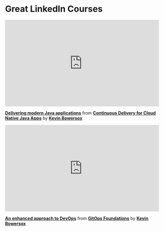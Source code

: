 <h1>Great LinkedIn Courses</h1>

<div style="position:relative;height:0;padding-bottom:56.25%"><iframe width="640" height="360" src="https://www.linkedin.com/learning/embed/continuous-delivery-for-cloud-native-java-apps/delivering-modern-java-applications?autoplay=false&claim=AQFa9BqoZOuxxwAAAZOd4_4EZg1edwroQEe5xTtDmYtsfX3WMphmGTw7PgGB9N83aHxy2_pX3PmF0FXJ5u7DSrRR51Lc4xS-CgmIw5eF_uI8E6PdjGf6qw4Mr2Tsj65PmkpIswYHM67Px0en-g-vgCIe1a8wG5jkA4ymlrfClHjOZArSsipc7SqeIsTbTcbgF-ZL5Cat764QwdQffuuAklSjMQDSAyVTvW3feYza80lpwqVAQg-sjZ5F7RjHQt4wF7eP3fP1ILDEds0ImyJpymyFkENhrvI_qI8-si9SA2jelZYAv3kdr8IMq5dWH0rVSe-dWmhZmf1SoIpQeDKv1USEwP46nQLk9NaSf-jyab-W_PLK3Q8UhCv88NvaMepsYSPaVin3RpUNgLWsMXCSWOKBob9vkCU34UFITEQ-kBu6UuH9Mzd4IVczw2MoYH3bjiRXeHIu2tUA9yXl7S810K8QGnzr-8uCqBrHzg7yk-2Kd0mhWJQjoeLdG4Mxy5-kX_sU0amCAiePKQtYcMRCiSGejZSmi1u0g867uWRZsDx3PwQgH-TJ6BSgqac_8HNRvdhZEXcfxCc_TZpcpEYgeFe7othpejbM2QYjF7qRlhFRMv8lKeHC2jIqfOkdgfkIjrJu64zjc4YW8XDPVowa-mH2U64mBg_NOC36n2NoB3BMFvaIYI2VKZSXURigejouSKvWJUoHnS5DVf0i0cehQQsZOsGEN7CNacq07Ef9Vt1Zc-gbAuSrSqD8QrcL9gFAL__YuItzo-hr1fHpw8bRII5IZVy8tCOuhTca7iZ13ke1Ucuh-E5s8X9UxcAn7RFIYwz5RztbAQyXxzk5rPDudeu5medzm7IWz1yNP4TEtr8N-ZEb5NoZGLdTPEKdLDswZPP4q8uhXNCj_gZvNiAUY7OIKCprh5Xylgndee4CO-AHjao-Fy8fSUU-OVcIrs-R2sJepbfbkERN14xkd3qEmXCJex_DfupDgsetTQyQ1rOmVA5KSi74jlzUbajdyz4vi-JXjmSdw8VrLzSM6MfHJRKxGsiNDtnHVf7YU-1DT-lKwMOyq8TIU3NlznIAw6liy2O2rtsNTOCVQQNmIWaaOD4DHj67-kZCeG8Bwyhaom99TrEidbsX6EfFxEgGw01ERE-9_yxgVVsQt7FQxN3GSjpeDkbhPIaIDibIDk2AxPw75qsK-cGc_mUuvZMmUNJmBfD6L5wWt3OtOFAPGtdrmEP89g" mozallowfullscreen="true" webkitallowfullscreen="true" allowfullscreen="true" frameborder="0" style="position:absolute;width:100%;height:100%;left:0"></iframe></div><p><strong><a href="https://www.linkedin.com/learning/continuous-delivery-for-cloud-native-java-apps/delivering-modern-java-applications?trk=embed_lil">Delivering modern Java applications</a></strong> from <strong><a href="https://www.linkedin.com/learning/continuous-delivery-for-cloud-native-java-apps?trk=embed_lil">Continuous Delivery for Cloud Native Java Apps</a></strong> by <strong><a href="https://www.linkedin.com/learning/instructors/kevin-bowersox?trk=embed_lil">Kevin Bowersox</a></strong></p>

<div style="position:relative;height:0;padding-bottom:56.25%"><iframe width="640" height="360" src="https://www.linkedin.com/learning/embed/gitops-foundations/an-enhanced-approach-to-devops?autoplay=false&claim=AQEVxo3oyqW-bgAAAZOd8wQ4f9xZeMYA-RAAIaS-Q3kQiioDY1PIZUwXIJ1nY2_S3N0xax9IRC8bdM_5w6CPlT1QgpoZrgHXOtuBPKwUVnATCGOvZlvy1zxRb1g8VMjbnKeFaUzvDY52D5c-iS4jmgTqPoEa6SAwLdNzbgA5yrYWDX8L4H5nCVL-bDtLZt4rf0xc2rHJpZsQrK9AmYnQ2JYbUa5rP_WIiWToLiLVoMIPbXVfo2jjvI2alCKOLiha7cKlZKwLla9GEidVYoc9oZccapNBpk6j65xGSmjAPbWdkNOxpFfK91IFdE_bSS8yerDAz94fddnjGPnt0SU0VDv9HOHcs3IQTObfk14YMIOKjmEvFKaBXfPBGh4WmM8paSJHOkLLECl8cszUwMm1UxFw9A1iUSmgtaFhPaXwJAdRupbRtIUBfSj-MPoFJFwIkOtQWA3I4sKJefeJNQ7J1PT1etMf6_g2fdhgBNbqSMabfM5ygsQVuVQ0mfjhgQCZkp7JTbiPgxHj1DPpn1u3kb8PWbSbY-5YCcc5jqk4BTeAHbmDyig-BsqdpVV_q4iJmaDZpcM4D2FXgqUPaIPVHQ7rOFpdSdL1MqcHr__x--JIi4V6yg3oXQY2ci0jwdwajAC0XbB7rSUVzLCIT5MjzX4rcYGQWmaB82tL61Bf5AZ1QkiPkzc_J86M-trmEsqNt0mHZBJyu9iHEqIxmeKrMaJF_zaCNjmVtSwq1cnyPkghEo6dcTD1PvNt1Gcg8eLSK49kAjErt86rAG9Toi0mVKcoYzz2s55MDY3ZZs6tPDPxX23PgPKjGFw-gmJA_caUr-g2peqBhaf52tUJ8LKR8n_jDQIo0xFWvOnRdqlp1Lik3ALMW2PZtVv4gywtiWw2Ia-iDgWL6KibmJ_qk7G0X6epA2ccQVxYSES3az9AdGtpL8SQUlSMip0qwnJK7BjlRUiUEWX-i1IOycTQMOaHvWTpCwHd6g6BzefT4svC7PvUlr8z2iAf4pAeZrxDcQSd_jaQBUzmBr-lDYW0yP_ZBzOJl9HZ-Z7E1XIlz-P54l3cFsZ2rWor9beb1szhwsXvPNCpGwNwMyZs35T8k2kiF4q4PzWyVnKaOxTRGf4IvqyFwOh6g2k1S28GyzmrZeygUuZeIbzCAFEZDAB71ad4wEARPwgm5m7h6YqIPn5nY7egYy3w8xfvf1KUAU51j9XlpIC_tsGxoVGjBuHFUs7xgr9YvA" mozallowfullscreen="true" webkitallowfullscreen="true" allowfullscreen="true" frameborder="0" style="position:absolute;width:100%;height:100%;left:0"></iframe></div><p><strong><a href="https://www.linkedin.com/learning/gitops-foundations/an-enhanced-approach-to-devops?trk=embed_lil">An enhanced approach to DevOps</a></strong> from <strong><a href="https://www.linkedin.com/learning/gitops-foundations?trk=embed_lil">GitOps Foundations</a></strong> by <strong><a href="https://www.linkedin.com/learning/instructors/kevin-bowersox?trk=embed_lil">Kevin Bowersox</a></strong></p>